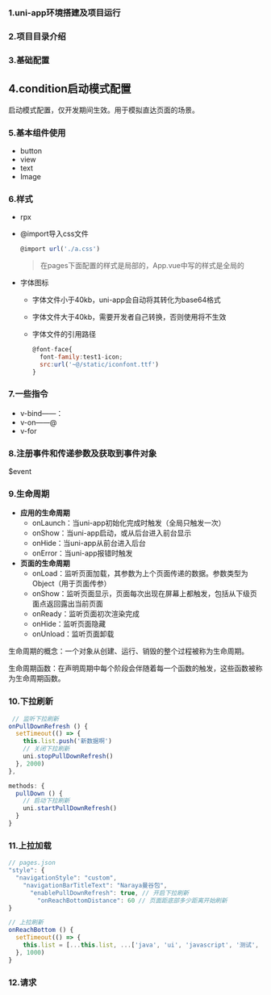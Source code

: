 

### 1.uni-app环境搭建及项目运行



### 2.项目目录介绍



### 3.基础配置





## 4.condition启动模式配置

启动模式配置，仅开发期间生效。用于模拟直达页面的场景。



### 5.基本组件使用

- button
- view
- text
- Image

### 6.样式

- rpx

- @import导入css文件

  ```js
  @import url('./a.css')
  ```

  > 在pages下面配置的样式是局部的，App.vue中写的样式是全局的



- 字体图标

  - 字体文件小于40kb，uni-app会自动将其转化为base64格式

  - 字体文件大于40kb，需要开发者自己转换，否则使用将不生效

  - 字体文件的引用路径

    ```js
    @font-face{
      font-family:test1-icon;
      src:url('~@/static/iconfont.ttf')
    }
    ```

### 7.一些指令

- v-bind——：
- v-on——@
- v-for

### 8.注册事件和传递参数及获取到事件对象

$event

### 9.生命周期

- **应用的生命周期**
  - onLaunch：当uni-app初始化完成时触发（全局只触发一次）
  - onShow：当uni-app启动，或从后台进入前台显示
  - onHide：当uni-app从前台进入后台
  - onError：当uni-app报错时触发
- **页面的生命周期**
  - onLoad：监听页面加载，其参数为上个页面传递的数据。参数类型为Object（用于页面传参）
  - onShow：监听页面显示，页面每次出现在屏幕上都触发，包括从下级页面点返回露出当前页面
  - onReady：监听页面初次渲染完成
  - onHide：监听页面隐藏
  - onUnload：监听页面卸载

生命周期的概念：一个对象从创建、运行、销毁的整个过程被称为生命周期。

生命周期函数：在声明周期中每个阶段会伴随着每一个函数的触发，这些函数被称为生命周期函数。



### 10.下拉刷新

```js
 // 监听下拉刷新
onPullDownRefresh () {
  setTimeout(() => {
    this.list.push('新数据啊')
    // 关闭下拉刷新
    uni.stopPullDownRefresh()
  }, 2000)
},
```

```js
methods: {
  pullDown () {
    // 启动下拉刷新
    uni.startPullDownRefresh()
  }
}
```



### 11.上拉加载

```js
// pages.json
"style": {
  "navigationStyle": "custom",
    "navigationBarTitleText": "Naraya曼谷包",
      "enablePullDownRefresh": true, // 开启下拉刷新
        "onReachBottomDistance": 60 // 页面距底部多少距离开始刷新
}
```

```js
// 上拉刷新
onReachBottom () {
  setTimeout(() => {
    this.list = [...this.list, ...['java', 'ui', 'javascript', '测试', '大数据']]
  }, 1000)
}
```



### 12.请求





